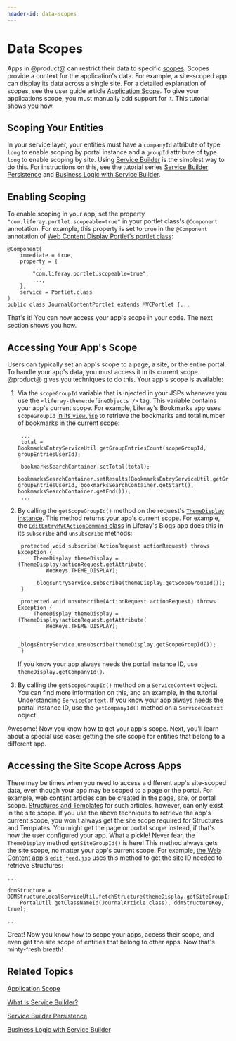 ```yaml
---
header-id: data-scopes
---
```


# Data Scopes

Apps in @product@ can restrict their data to specific 
[scopes](https://dev.liferay.com/participate/liferaypedia/-/wiki/Main/scope).
Scopes provide a context for the application's data. For example, a site-scoped
app can display its data across a single site. For a detailed explanation of
scopes, see the user guide article 
[Application Scope](/docs/7-0/user/-/knowledge_base/u/application-scope). 
To give your applications scope, you must manually add support for it. This
tutorial shows you how. 

## Scoping Your Entities

In your service layer, your entities must have a `companyId` attribute of type 
`long` to enable scoping by portal instance and a `groupId` attribute of type 
`long` to enable scoping by site. Using 
[Service Builder](/docs/7-0/tutorials/-/knowledge_base/t/what-is-service-builder) 
is the simplest way to do this. For instructions on this, see the tutorial 
series 
[Service Builder Persistence](/docs/7-0/tutorials/-/knowledge_base/t/service-builder-persistence) 
and 
[Business Logic with Service Builder](/docs/7-0/tutorials/-/knowledge_base/t/business-logic-with-service-builder). 

## Enabling Scoping

To enable scoping in your app, set the property 
`"com.liferay.portlet.scopeable=true"` in your portlet class's `@Component` 
annotation. For example, this property is set to `true` in the `@Component` 
annotation of 
[Web Content Display Portlet's portlet class](https://github.com/liferay/liferay-portal/blob/7.0.x/modules/apps/web-experience/journal/journal-content-web/src/main/java/com/liferay/journal/content/web/internal/portlet/JournalContentPortlet.java): 

    @Component(
        immediate = true,
        property = {
            ...
            "com.liferay.portlet.scopeable=true",
            ...,
        },
        service = Portlet.class
    )
    public class JournalContentPortlet extends MVCPortlet {...

That's it! You can now access your app's scope in your code. The next section 
shows you how. 

## Accessing Your App's Scope

Users can typically set an app's scope to a page, a site, or the entire portal. 
To handle your app's data, you must access it in its current scope. @product@ 
gives you techniques to do this. Your app's scope is available: 

1. Via the `scopeGroupId` variable that is injected in your JSPs whenever you 
   use the `<liferay-theme:defineObjects />` tag. This variable contains your 
   app's current scope. For example, Liferay's Bookmarks app uses `scopeGroupId` 
   [in its `view.jsp`](https://github.com/liferay/liferay-portal/blob/7.0.x/modules/apps/collaboration/bookmarks/bookmarks-web/src/main/resources/META-INF/resources/bookmarks/view.jsp) 
   to retrieve the bookmarks and total number of bookmarks in the current scope: 

        ...
        total = BookmarksEntryServiceUtil.getGroupEntriesCount(scopeGroupId, groupEntriesUserId);
        
        bookmarksSearchContainer.setTotal(total);
        bookmarksSearchContainer.setResults(BookmarksEntryServiceUtil.getGroupEntries(scopeGroupId, groupEntriesUserId, bookmarksSearchContainer.getStart(), bookmarksSearchContainer.getEnd()));
        ...

2. By calling the `getScopeGroupId()` method on the request's 
   [`ThemeDisplay` instance](@platform-ref@/7.0-latest/javadocs/portal-kernel/com/liferay/portal/kernel/theme/ThemeDisplay.html). 
   This method returns your app's current scope. For example, the 
   [`EditEntryMVCActionCommand` class](https://github.com/liferay/liferay-portal/blob/7.0.x/modules/apps/collaboration/blogs/blogs-web/src/main/java/com/liferay/blogs/web/internal/portlet/action/EditEntryMVCActionCommand.java) 
   in Liferay's Blogs app does this in its `subscribe` and `unsubscribe` 
   methods: 

        protected void subscribe(ActionRequest actionRequest) throws Exception {
            ThemeDisplay themeDisplay = (ThemeDisplay)actionRequest.getAttribute(
                WebKeys.THEME_DISPLAY);

            _blogsEntryService.subscribe(themeDisplay.getScopeGroupId());
        }

        protected void unsubscribe(ActionRequest actionRequest) throws Exception {
            ThemeDisplay themeDisplay = (ThemeDisplay)actionRequest.getAttribute(
                WebKeys.THEME_DISPLAY);

            _blogsEntryService.unsubscribe(themeDisplay.getScopeGroupId());
        }

    If you know your app always needs the portal instance ID, use 
    `themeDisplay.getCompanyId()`. 

3. By calling the `getScopeGroupId()` method on a `ServiceContext` object. You 
   can find more information on this, and an example, in the tutorial 
   [Understanding `ServiceContext`](/docs/7-0/tutorials/-/knowledge_base/t/understanding-servicecontext). 
   If you know your app always needs the portal instance ID, use the 
   `getCompanyId()` method on a `ServiceContext` object. 

Awesome! Now you know how to get your app's scope. Next, you'll learn about a 
special use case: getting the site scope for entities that belong to a different 
app. 

## Accessing the Site Scope Across Apps

There may be times when you need to access a different app's site-scoped data, 
even though your app may be scoped to a page or the portal. For example, web 
content articles can be created in the page, site, or portal scope. 
[Structures and Templates](/docs/7-0/user/-/knowledge_base/u/designing-uniform-content) 
for such articles, however, can only exist in the site scope. If you use the 
above techniques to retrieve the app's current scope, you won't always get the 
site scope required for Structures and Templates. You might get the page or 
portal scope instead, if that's how the user configured your app. What a pickle! 
Never fear, the `ThemeDisplay` method `getSiteGroupId()` is here! This method 
always gets the site scope, no matter your app's current scope. For example, 
[the Web Content app's `edit_feed.jsp`](https://github.com/liferay/liferay-portal/blob/7.0.x/modules/apps/web-experience/journal/journal-web/src/main/resources/META-INF/resources/edit_feed.jsp#L40) 
uses this method to get the site ID needed to retrieve Structures: 

    ...

    ddmStructure = DDMStructureLocalServiceUtil.fetchStructure(themeDisplay.getSiteGroupId(), 
        PortalUtil.getClassNameId(JournalArticle.class), ddmStructureKey, true);

    ...

Great! Now you know how to scope your apps, access their scope, and even get the 
site scope of entities that belong to other apps. Now that's minty-fresh breath! 

## Related Topics

[Application Scope](/docs/7-0/user/-/knowledge_base/u/application-scope)

[What is Service Builder?](/docs/7-0/tutorials/-/knowledge_base/t/what-is-service-builder)

[Service Builder Persistence](/docs/7-0/tutorials/-/knowledge_base/t/service-builder-persistence)

[Business Logic with Service Builder](/docs/7-0/tutorials/-/knowledge_base/t/business-logic-with-service-builder)
